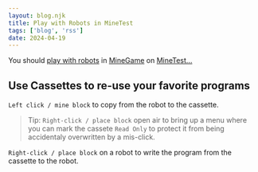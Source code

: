 ```yaml
---
layout: blog.njk
title: Play with Robots in MineTest
tags: ['blog', 'rss']
date: 2024-04-19
---
```


You should [play with robots][1] in [MineGame][3] on [MineTest...][2]

[1]: https://content.minetest.net/packages/loosewheel/lwscratch/
[2]: https://www.minetest.net/
[3]: https://content.minetest.net/packages/Minetest/minetest_game/

## Use Cassettes to re-use your favorite programs

`Left click / mine block` to copy from the robot to the cassette.

> Tip: `Right-click / place block` open air to bring up a menu where you can mark the cassete `Read Only` to protect it from being accidentaly overwritten by a mis-click.

`Right-click / place block` on a robot to write the program from the cassette to the robot.